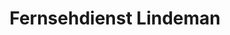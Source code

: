 ---
title: "Fernsehdienst Lindeman"
url: /bad-bramstedt/fernsehdienst-lindeman/
shop: Elektronik
---